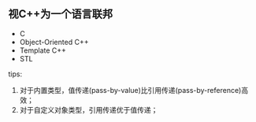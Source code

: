 
## 视C++为一个语言联邦
- C
- Object-Oriented C++
- Template C++
- STL

tips:
1. 对于内置类型，值传递(pass-by-value)比引用传递(pass-by-reference)高效；
2. 对于自定义对象类型，引用传递优于值传递；